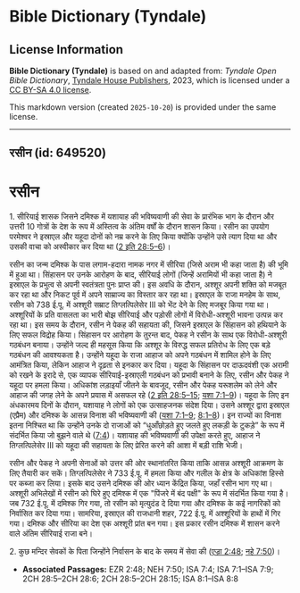 # Bible Dictionary (Tyndale)

## License Information

**Bible Dictionary (Tyndale)** is based on and adapted from: _Tyndale Open Bible Dictionary_, [Tyndale House Publishers](https://tyndaleopenresources.com/), 2023, which is licensed under a [CC BY-SA 4.0 license](https://creativecommons.org/licenses/by-sa/4.0/legalcode.en).

This markdown version (created `2025-10-20`) is provided under the same license.



--------------------------------

## रसीन (id: 649520)

रसीन
====

1\. सीरियाई शासक जिसने दमिश्क में यशायाह की भविष्यवाणी की सेवा के प्रारंभिक भाग के दौरान और उत्तरी 10 गोत्रों के देश के रूप में अस्तित्व के अंतिम वर्षों के दौरान शासन किया। रसीन का उपयोग परमेश्वर ने इस्राएल और यहूदा दोनों को नम्र करने के लिए किया क्योंकि उन्होंने उसे त्याग दिया था और उसकी वाचा को अस्वीकार कर दिया था ([2 इति 28:5–6](https://ref.ly/2Chr28:5-2Chr28:6))।

रसीन का जन्म दमिश्क के पास लगाम\-हदारा नामक नगर में सीरिया (जिसे अराम भी कहा जाता है) की भूमि में हुआ था। सिंहासन पर उनके आरोहण के बाद, सीरियाई लोगों (जिन्हें अरामियों भी कहा जाता है) ने इस्राएल के प्रभुत्व से अपनी स्वतंत्रता पुनः प्राप्त की। इस अवधि के दौरान, अश्शूर अपनी शक्ति को मजबूत कर रहा था और निकट पूर्व में अपने साम्राज्य का विस्तार कर रहा था। इस्राएल के राजा मनहेम के साथ, रसीन को 738 ई.पू. में अश्शूरी सम्राट तिग्लत्पिलेसेर III को भेंट देने के लिए मजबूर किया गया था।अश्शूरियों के प्रति वासलता का भारी बोझ सीरियाई और पड़ोसी लोगों में विरोधी\-अश्शूरी भावना उत्पन्न कर रहा था। इस समय के दौरान, रसीन ने पेकह की सहायता की, जिसने इस्राएल के सिंहासन को हथियाने के लिए सफल विद्रोह किया। सिंहासन पर आरोहण के तुरन्त बाद, पेकह ने रसीन के साथ एक विरोधी\-अश्शूरी गठबंधन बनाया। उन्होंने जल्द ही महसूस किया कि अश्शूर के विरुद्ध सफल प्रतिरोध के लिए एक बड़े गठबंधन की आवश्यकता है। उन्होंने यहूदा के राजा आहाज को अपने गठबंधन में शामिल होने के लिए आमंत्रित किया, लेकिन आहाज ने दृढ़ता से इनकार कर दिया। यहूदा के सिंहासन पर दाऊदवंशी एक अरामी को रखने के इरादे से, एक व्यापक सीरियाई\-इस्राएली गठबंधन को प्रभावी बनाने के लिए, रसीन और पेकह ने यहूदा पर हमला किया। अधिकांश लड़ाइयाँ जीतने के बावजूद, रसीन और पेकह यरूशलेम को लेने और आहाज की जगह लेने के अपने प्रयास में असफल रहे ([2 इति 28:5–15](https://ref.ly/2Chr28:5-2Chr28:15); [यशा 7:1–9](https://ref.ly/Isa7:1-Isa7:9))। यहूदा के लिए इन अंधकारमय दिनों के दौरान, यशायाह ने लोगों को एक उत्साहजनक संदेश दिया। उसने अश्शूर द्वारा इस्राएल (एप्रैम) और दमिश्क के आसन्न विनाश की भविष्यवाणी की ([यशा 7:1–9](https://ref.ly/Isa7:1-Isa7:9); [8:1–8](https://ref.ly/Isa8:1-Isa8:8))। इन राज्यों का विनाश इतना निश्चित था कि उन्होंने उनके दो राजाओं को “धुआँछोड़ते हुए जलते हुए लकड़ी के टुकड़े” के रूप में संदर्भित किया जो बुझने वाले थे ([7:4](https://ref.ly/Isa7:4))। यशायाह की भविष्यवाणी की उपेक्षा करते हुए, आहाज ने तिग्लत्पिलेसेर III को यहूदा की सहायता के लिए प्रेरित करने की आशा में बड़ी राशि भेजी।

रसीन और पेकह ने अपनी सेनाओं को उत्तर की ओर स्थानांतरित किया ताकि आसन्न अश्शूरी आक्रमण के लिए तैयारी कर सकें। तिग्लत्पिलेसेर ने 733 ई.पू. में हमला किया और गलील के क्षेत्र के अधिकांश हिस्से पर कब्जा कर लिया। इसके बाद उसने दमिश्क की ओर ध्यान केंद्रित किया, जहाँ रसीन भाग गए था। अश्शूरी अभिलेखों में रसीन को घिरे हुए दमिश्क में एक "पिंजरे में बंद पक्षी" के रूप में संदर्भित किया गया है। जब 732 ई.पू. में दमिश्क गिर गया, तो रसीन को मृत्युदंड दे दिया गया और दमिश्क के कई नागरिकों को निर्वासित कर दिया गया। सामरिया, इस्राएल की राजधानी शहर, 722 ई.पू. में अश्शूरियों के हाथों में गिर गया। दमिश्क और सीरिया का देश एक अश्शूरी प्रांत बन गया। इस प्रकार रसीन दमिश्क में शासन करने वाले अंतिम सीरियाई राजा बने।

2\. कुछ मन्दिर सेवकों के पिता जिन्होंने निर्वासन के बाद के समय में सेवा की ([एज्रा 2:48](https://ref.ly/Ezra2:48); [नहे 7:50](https://ref.ly/Neh7:50))।

* **Associated Passages:** EZR 2:48; NEH 7:50; ISA 7:4; ISA 7:1–ISA 7:9; 2CH 28:5–2CH 28:6; 2CH 28:5–2CH 28:15; ISA 8:1–ISA 8:8

